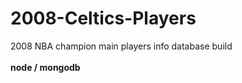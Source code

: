 # 2008-Celtics-Players
2008 NBA champion main players info database build<br><br><b>node / mongodb</b>
